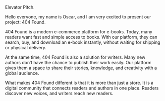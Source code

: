 Elevator Pitch.

Hello everyone, my name is Oscar, and I am very excited to present our project: 404 Found.

404 Found is a modern e-commerce platform for e-books. Today, many readers want fast and simple access to books. With our platform, they can search, buy, and download an e-book instantly, without waiting for shipping or physical delivery.

At the same time, 404 Found is also a solution for writers. Many new authors don’t have the chance to publish their work easily. Our platform gives them a space to share their stories, knowledge, and creativity with a global audience.

What makes 404 Found different is that it is more than just a store. It is a digital community that connects readers and authors in one place. Readers discover new voices, and writers reach new readers.